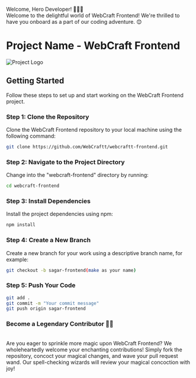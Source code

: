 Welcome, Hero Developer! 🍭👩‍💻
<br>
Welcome to the delightful world of WebCraft Frontend! We're thrilled to have you onboard as a part of our coding adventure. 😊
# Project Name - WebCraft Frontend

![Project Logo](https://cdn.discordapp.com/attachments/1134488959179825192/1134768843869409360/image_123986672.JPG)

## Getting Started

Follow these steps to set up and start working on the WebCraft Frontend project.

### Step 1: Clone the Repository

Clone the WebCraft Frontend repository to your local machine using the following command:

```bash
git clone https://github.com/WebCraftt/webcraftt-frontend.git
```

### Step 2: Navigate to the Project Directory

Change into the "webcraft-frontend" directory by running:

```bash
cd webcraft-frontend
```

### Step 3: Install Dependencies

Install the project dependencies using npm:

```bash
npm install
```

### Step 4: Create a New Branch
Create a new branch for your work using a descriptive branch name, for example:

```bash
git checkout -b sagar-frontend(make as your name)
```

### Step 5: Push Your Code

```bash
git add .
git commit -m "Your commit message"
git push origin sagar-frontend
```
<h3>Become a Legendary Contributor 🦄✨</h3>
<br>
Are you eager to sprinkle more magic upon WebCraft Frontend? We wholeheartedly welcome your enchanting contributions! Simply fork the repository, concoct your magical changes, and wave your pull request wand. Our spell-checking wizards will review your magical concoction with joy!

